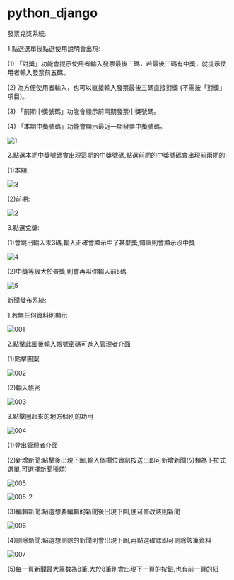 # python_django
 發票兌獎系統:
 
1.點選選單後點選使用說明會出現: 
   
 (1) 「對獎」功能會提示使用者輸入發票最後三碼，若最後三碼有中獎，就提示使用者輸入發票前五碼。
 
 (2) 為方便使用者輸入，也可以直接輸入發票最後三碼直接對獎 (不需按「對獎」項目)。
 
 (3) 「前期中獎號碼」功能會顯示前兩期發票中獎號碼。
 
 (4) 「本期中獎號碼」功能會顯示最近一期發票中獎號碼。
 
 ![1](https://user-images.githubusercontent.com/89763652/136651956-9f89a8ce-ca96-4255-840c-5b77d9fd2edc.jpg)


2.點選本期中獎號碼會出現這期的中獎號碼,點選前期的中獎號碼會出現前兩期的:

(1)本期:

![3](https://user-images.githubusercontent.com/89763652/136652038-a0773f4f-ccb5-45ad-90dc-a6f2172f224c.jpg)

(2)前期:

![2](https://user-images.githubusercontent.com/89763652/136652060-2a13c984-4088-4b34-a245-30ad33726aba.jpg)


3.點選兌獎:

(1)會跳出輸入末3碼,輸入正確會顯示中了甚麼獎,錯誤則會顯示沒中獎

![4](https://user-images.githubusercontent.com/89763652/136652449-b850f5ff-9535-4882-a59d-f2a1c8c05b62.jpg)

(2)中獎等級大於普獎,則會再叫你輸入前5碼

![5](https://user-images.githubusercontent.com/89763652/136652628-8e88fa33-3076-4767-932f-a2efa24ca52c.jpg)


新聞發布系統:

1.若無任何資料則顯示

![001](https://user-images.githubusercontent.com/89763652/141139163-2eade38d-c6ca-4e1d-919a-022911ac4999.png)

2.點擊此圖後輸入帳號密碼可進入管理者介面

(1)點擊圖案

![002](https://user-images.githubusercontent.com/89763652/141139805-9cd38c4f-2e29-4a52-9743-642fb705f68c.png)

(2)輸入帳密

![003](https://user-images.githubusercontent.com/89763652/141140498-aeba0707-9ad8-4541-86b3-cf864adc5781.png)

3.點擊圈起來的地方個別的功用

![004](https://user-images.githubusercontent.com/89763652/141141860-3d27405a-b180-49ff-ab76-5ee9c26c9533.png)

(1)登出管理者介面

(2)新增新聞:點擊後出現下圖,輸入個欄位資訊按送出即可新增新聞(分類為下拉式選單,可選擇新聞種類)

![005](https://user-images.githubusercontent.com/89763652/141274330-45656b52-c052-4a52-a4a3-bf7f197282fb.png)

![005-2](https://user-images.githubusercontent.com/89763652/141277104-0faf8b8e-ede0-4fb3-b261-945cf136aff8.png)

(3)編輯新聞:點選想要編輯的新聞後出現下圖,便可修改該則新聞

![006](https://user-images.githubusercontent.com/89763652/141276254-bb55d1de-2c9c-424b-ad8f-fd5566e07872.png)

(4)刪除新聞:點選想刪除的新聞則會出現下圖,再點選確認即可刪除該筆資料

![007](https://user-images.githubusercontent.com/89763652/141277511-07ea6aa1-111b-4741-9e9a-780e7406e0ba.png)

(5)每一頁新聞最大筆數為8筆,大於8筆則會出現下一頁的按鈕,也有前一頁的紐
